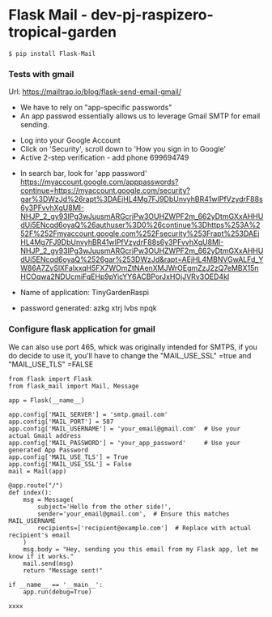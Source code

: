 # Flask Mail - dev-pj-raspizero-tropical-garden
``` 
$ pip install Flask-Mail
``` 

### Tests with gmail
Url: https://mailtrap.io/blog/flask-send-email-gmail/
* We have to rely on "app-specific passwords"
* An app passwod essentially allows us to leverage Gmail SMTP for email sending.
- Log into your Google Account
- Click on 'Security', scroll down to 'How you sign in to Google'
- Active 2-step verification - add phone 699694749
* In search bar, look for 'app password'
https://myaccount.google.com/apppasswords?continue=https://myaccount.google.com/security?gar%3DWzJd%26rapt%3DAEjHL4Mg7FJ9DbUnvyhBR41wIPfVzydrF88s6y3PFvvhXgU8MI-NHJP_2_gy93IPg3wJuusmARGcrjPw3OUHZWPF2m_662yDtmGXxAHHUdUi5ENcqd6oyaQ%26authuser%3D0%26continue%3Dhttps%253A%252F%252Fmyaccount.google.com%252Fsecurity%253Frapt%253DAEjHL4Mg7FJ9DbUnvyhBR41wIPfVzydrF88s6y3PFvvhXgU8MI-NHJP_2_gy93IPg3wJuusmARGcrjPw3OUHZWPF2m_662yDtmGXxAHHUdUi5ENcqd6oyaQ%2526gar%253DWzJd&rapt=AEjHL4MBNVGwALFd_YW86A7ZvSlXFalxxqH5FX7WOmZtNAenXMJWrOEgmZzJ2zQ7eMBX15nHCOqwa2NDUcmiFqEHp9pYicYY6ACBPorJxHOjJVRv3OED4kI

* Name of application: TinyGardenRaspi
- password generated: azkg xtrj lvbs npqk

### Configure flask application for gmail
We can also use port 465, whick was originally intended for SMTPS, if you do decide to use it, you'll have to change the "MAIL_USE_SSL" =true and "MAIL_USE_TLS" =FALSE
``` Exemple of flask_mail script
from flask import Flask
from flask_mail import Mail, Message

app = Flask(__name__)

app.config['MAIL_SERVER'] = 'smtp.gmail.com'
app.config['MAIL_PORT'] = 587
app.config['MAIL_USERNAME'] = 'your_email@gmail.com'  # Use your actual Gmail address
app.config['MAIL_PASSWORD'] = 'your_app_password'     # Use your generated App Password
app.config['MAIL_USE_TLS'] = True
app.config['MAIL_USE_SSL'] = False
mail = Mail(app)

@app.route("/")
def index():
    msg = Message(
        subject='Hello from the other side!', 
        sender='your_email@gmail.com',  # Ensure this matches MAIL_USERNAME
        recipients=['recipient@example.com']  # Replace with actual recipient's email
    )
    msg.body = "Hey, sending you this email from my Flask app, let me know if it works."
    mail.send(msg)
    return "Message sent!"

if __name__ == '__main__':
    app.run(debug=True)
```

``` xxxx
xxxx
```
